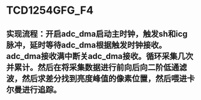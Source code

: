 # TCD1254GFG_F4
## 实现流程：开启adc_dma启动主时钟，触发sh和icg脉冲，延时等待adc_dma根据触发时钟接收。adc_dma接收满中断关adc_dma接收。循环采集几次并累计。然后在将采集数据进行前向后向二阶低通滤波，然后求差分找到亮度峰值的像素位置，然后喂进卡尔曼进行追踪。
